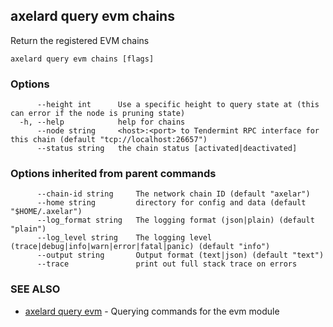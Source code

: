 ## axelard query evm chains

Return the registered EVM chains

```
axelard query evm chains [flags]
```

### Options

```
      --height int      Use a specific height to query state at (this can error if the node is pruning state)
  -h, --help            help for chains
      --node string     <host>:<port> to Tendermint RPC interface for this chain (default "tcp://localhost:26657")
      --status string   the chain status [activated|deactivated]
```

### Options inherited from parent commands

```
      --chain-id string     The network chain ID (default "axelar")
      --home string         directory for config and data (default "$HOME/.axelar")
      --log_format string   The logging format (json|plain) (default "plain")
      --log_level string    The logging level (trace|debug|info|warn|error|fatal|panic) (default "info")
      --output string       Output format (text|json) (default "text")
      --trace               print out full stack trace on errors
```

### SEE ALSO

- [axelard query evm](axelard_query_evm.md)	 - Querying commands for the evm module
